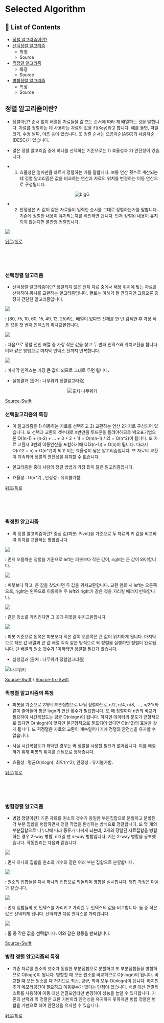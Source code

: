 # Selected Algorithm

## :memo: List of Contents
* [정렬 알고리즘이란?](#정렬-알고리즘이란?)
* [선택정렬 알고리즘](#선택정렬-알고리즘)
  * 특징
  * Source
* [퀵정렬 알고리즘](#퀵정렬-알고리즘)
  * 특징
  * Source
* [병합정렬 알고리즘](#병합정렬-알고리즘)
  * 특징
  * Source


## 정렬 알고리즘이란?
-  정렬이란? 순서 없이 배열된 자료들을 값 또는 순서에 따라 재 배열하는 것을 말합니다. 자료를 정렬하는 데 사용하는 자료의 값을 키(Key)라고 합니다. 예를 들면, 파일 크기, 수정 날짜, 이름 등이 있습니다. 또 정렬 순서는 오름차순(ASC)과 내림차순(DESC)가 있습니다.

- 많은 정렬 알고리즘 중에 하나를 선택하는 기준으로는 1) 효율성과 2) 안전성이 있습니다. 
- 1) 효율성은 얼마만큼 빠르게 정렬하는 가를 말합니다. 보통 연산 횟수로 계산되는데 정렬 알고리즘은 값을 비교하는 연산과 자료의 위치를 변경하는 이동 연산으로 구성됩니다.

<div align=center> 

![bigO](https://upload.wikimedia.org/wikipedia/commons/thumb/7/7e/Comparison_computational_complexity.svg/512px-Comparison_computational_complexity.svg.png)

</div>

- 2) 안정성은 키 값이 같은 자료들이 입력한 순서를 그대로 정렬하는가를 말합니다. 기존에 정렬한 내용이 유지되는지를 확인하면 됩니다. 먼저 정렬된 내용이 유지되지 않는다면 불안정 정렬입니다.

![](/assets/images/algorithm/sorted_1.png)

[뒤로](https://github.com/bugkingK/Welcome-To-My-Github/blob/master/Algorithm/README.md)/[위로](#selected-algorithm)

</br></br></br>

### 선택정렬 알고리즘
- 선택정렬 알고리즘이란? 정렬되지 않은 전체 자료 중에서 해당 위치에 맞는 자료를 선택하여 위치를 교환하는 알고리즘입니다. 글로는 이해가 잘 안되지만 그림으론 굉장히 간단한 알고리즘입니다.

![](/assets/images/algorithm/sorted_2.png)

: {80, 75, 10, 60, 15, 49, 12, 25}라는 배열이 있다면 전체를 한 번 검색한 후 가장 작은 값을 첫 번째 인덱스와 위치교환합니다.

![](/assets/images/algorithm/sorted_3.png)

: 다음으로 정렬 전인 배열 중 가장 작은 값을 찾고 두 번째 인덱스와 위치교환을 합니다. 이와 같은 방법으로 마지막 인덱스 전까지 반복합니다.

![](/assets/images/algorithm/sorted_4.png)

: 마지막 인덱스는 가장 큰 값이 되므로 그대로 두면 됩니다.

 - 실행결과 (출처 : 나무위키 정렬알고리즘)
 <div align=center>
  
 ![출처 나무위키](http://upload.wikimedia.org/wikipedia/commons/b/b0/Selection_sort_animation.gif)
 
 </div>
 
 [Source-Swift](/Algorithm/source/sorted/selected.swift)

### 선택알고리즘의 특징
- 이 알고리즘은 1) 이동하는 자료를 선택하고 2) 교환하는 연산 2가지로 구성되어 있습니다. 또 선택과 교환의 갯수대로 n번만큼 루프문을 돌려야하므로 빅오표기법으론 O((n-1) + (n-2) + ... + 3 + 2 + 1) = O(n(n-1) / 2) = O(n^2)이 됩니다. 또 자료 교환시 3번의 이동연산을 포함하기에 O(3(n-1)) = O(n)이 됩니다. 따라서 O(n^2 + n) = O(n^2)이 되고 이는 효율성이 낮은 알고리즘입니다. 또 자료의 교환이 계속되어 정렬의 안전성을 유지할 수 없습니다.

- 알고리즘들 중에 사람의 정렬 방법과 가장 많이 닮은 알고리즘입니다.

- 효율성 : O(n^2) , 안정성 : 유지불가함.

[뒤로](https://github.com/bugkingK/Welcome-My-Github)/[위로](#selected-algorithm)

</br></br></br>

### 퀵정렬 알고리즘
 - 퀵 정렬 알고리즘이란? 중심 값(피봇: Pivot)을 기준으로 두 자료의 키 값을 비교하여 위치를 교환하는 방법입니다.
 
 ![](/assets/images/algorithm/sorted_5.png)

 : 먼저 오름차순 정렬을 기준으로 left는 피봇보다 작은 값이, right는 큰 값이 와야합니다.
 
 ![](/assets/images/algorithm/sorted_6.png)
 
 : 피봇보다 작고, 큰 값을 찾았다면 두 값을 위치교환합니다. 교환 완료 시 left는 오른쪽으로, right는 왼쪽으로 이동하여 두 left와 right가 같은 것을 가리킬 때까지 반복합니다. 
 
 ![](/assets/images/algorithm/sorted_7.png)
 
 : 같은 장소를 가리킨다면 그 곳과 피봇을 위치교환합니다.
 
 ![](/assets/images/algorithm/sorted_8.png)
 
 : 피봇 기준으로 왼쪽은 피봇보다 작은 값이 오른쪽은 큰 값이 위치하게 됩니다. 마지막으로 작은 값 배열과 큰 값 배열 각각 같은 방식으로 퀵 정렬을 실행하면 정렬이 완료됩니다. 단 배열의 원소 갯수가 1이하라면 정렬할 필요가 없습니다.

- 실행결과 (출처 : 나무위키 정렬알고리즘)

![나무위키](http://upload.wikimedia.org/wikipedia/commons/6/6a/Sorting_quicksort_anim.gif)


[Source-Swift](/Algorithm/source/sorted/quick.swift) / [Source-fix-Swift](/Algorithm/source/sorted/quick-fix.swift)

### 퀵정렬 알고리즘의 특징
 - 피봇을 기준으로 2개의 부분집합으로 나눠 정렬하므로 n/2, n/4, n/8, ... , n/2^k와 같이 줄어들어 평균 logn의 연산 횟수가 필요합니다. 또 매 정렬마다 n번의 비교가 필요하여 시간복잡도는 평균 O(nlogn)이 됩니다. 하지만 데이터의 분포가 균형적으로 있다면 O(nlogn)이 맞지만 불균형적으로 분포되어 있다면 O(n^2)의 효율을 갖게 됩니다. 또 퀵정렬은 자료의 교환이 계속일어나기에 정렬의 안전성을 유지할 수 없습니다.
 
 - 사실 시간복잡도가 최악인 경우는 퀵 정렬을 사용할 필요가 없어집니다. 이를 해결하기 위해 피봇의 위치를 랜덤으로 정해줍니다. 

 - 효율성 : 평균O(nlogn), 최악(n^2), 안정성 : 유지불가함.

[뒤로](https://github.com/bugkingK/Welcome-To-My-Github/blob/master/Algorithm/README.md)/[위로](#selected-algorithm)

</br></br></br>

### 병합정렬 알고리즘
 - 병합 정렬이란? 기존 자료를 원소의 갯수가 동일한 부분집합으로 분할하고 분할된 각 부분 집합을 병합하면서 정렬 작업을 완성하는 방식으로 정렬합니다. 또 몇 개의 부분집합으로 나누냐에 따라 종류가 나뉘게 되는데, 2개의 정렬된 자료집합을 병합하는 경우 2-way 병합, n개일 땐 n-way 병합입니다. 저는 2-way 병합을 공부했습니다. 작동원리는 다음과 같습니다.
 
 ![](/assets/images/algorithm/sorted_9.png)
 
 : 먼저 하나의 집합을 원소의 개수와 같은 여러 부분 집합으로 분할합니다.
 
 ![](/assets/images/algorithm/sorted_10.png)
 
 : 원소의 집합들을 다시 하나의 집합으로 되돌리며 병합을 실시합니다. 병합 과정은 다음과 같습니다.
 
 ![](/assets/images/algorithm/sorted_11.png)
 
 : 먼저 집합들의 첫 인덱스를 가리키고 가리킨 두 인덱스의 값을 비교합니다. 둘 중 작은 값은 선택되게 됩니다. 선택되면 다음 인덱스를 가리킵니다.
 
 ![](/assets/images/algorithm/sorted_12.png)
 
 : 둘 중 작은 값을 선택합니다. 이와 같은 행동을 반복합니다.
 
[Source-Swift](/Algorithm/source/sorted/merge.swift) 

### 병합 정렬 알고리즘의 특징
 - 기존 자료를 원소의 갯수가 동일한 부분집합으로 분할하고 또 부분집합들을 병합하므로 O(logn)이 됩니다. 병합할 때 모든 원소를 비교하므로 O(nlogn)이 됩니다. 비교할 때 모든 원소를 다 거치므로 최선, 평균, 최악 모두 O(nlogn)이 됩니다. 하지만 추가 메모리공간이 필요하고 이동횟수가 많다는 단점이 있습니다. 배열 대신 연결리스트를 사용하여 이동 대신 연결포인터만 변경하여 성능을 높일 수 있다합니다. 기존의 선택과 퀵 정렬은 교환 기반이라 안전성을 유지하지 못하지만 병합 정렬은 병합을 기반으로 하여 안전성을 유지할 수 있습니다.


[뒤로](https://github.com/bugkingK/Welcome-To-My-Github/blob/master/Algorithm/README.md)/[위로](#selected-algorithm)

